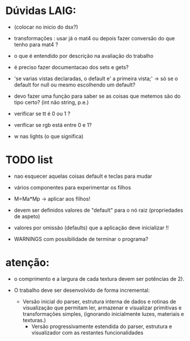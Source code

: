 # Dúvidas LAIG: #

* <?xml version="1.0" encoding="UTF-16" standalone="yes"?> (colocar no inicio do dsx?)

* transformações : usar já o mat4 ou depois fazer conversão do que tenho para mat4 ?

* o que é entendido por descrição na avaliação do trabalho

* é preciso fazer documentacao dos sets e gets?

* 'se varias vistas declaradas, o default e' a primeira vista;' -> só se o default for null ou mesmo escolhendo um default?

* devo fazer uma função para saber se as coisas que metemos são do tipo certo? (int não string, p.e.)

* verificar se tt é 0 ou 1 ?

* verificar se rgb está entre 0 e 1?

* w nas lights (o que significa)


# TODO list #

* nao esquecer aquelas coisas default e teclas para mudar

* vários componentes para experimentar os filhos

* M=Ma*Mp -> aplicar aos filhos!

* devem ser definidos valores de "default" para o nó raiz (propriedades de aspeto)

* valores por omissão (defaults) que a aplicação deve inicializar !!

* WARNINGS com possibilidade de terminar o programa?

# atenção: #

* o comprimento e a largura de cada textura devem ser potências de 2).

* O trabalho deve ser desenvolvido de forma incremental:
	* Versão inicial do parser, estrutura interna de dados e rotinas de visualização que permitam ler, armazenar e visualizar primitivas e transformações simples, (ignorando inicialmente luzes, materiais e texturas.)
       * Versão progressivamente estendida do parser, estrutura e visualizador com as restantes funcionalidades